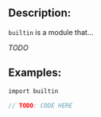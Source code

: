 ## Description:

`builtin` is a module that...

*TODO*

## Examples:

```v
import builtin

// TODO: CODE HERE

```
